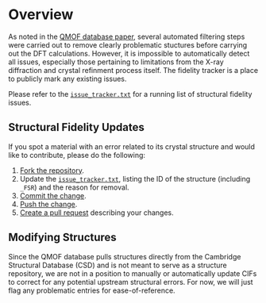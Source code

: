 # Overview
As noted in the [QMOF database paper](https://doi.org/10.26434/chemrxiv.13147616), several automated filtering steps were carried out to remove clearly problematic stuctures before carrying out the DFT calculations. However, it is impossible to automatically detect all issues, especially those pertaining to limitations from the X-ray diffraction and crystal refinment process itself. The fidelity tracker is a place to publicly mark any existing issues.

Please refer to the [`issue_tracker.txt`](https://github.com/arosen93/QMOF/blob/main/fidelity_tracker/issue_tracker.txt) for a running list of structural fidelity issues.

## Structural Fidelity Updates
If you spot a material with an error related to its crystal structure and would like to contribute, please do the following:

1. [Fork the repository](https://docs.github.com/en/free-pro-team@latest/github/getting-started-with-github/fork-a-repo).
2. Update the [`issue_tracker.txt`](https://github.com/arosen93/QMOF/blob/main/fidelity_tracker/issue_tracker.txt), listing the ID of the structure (including `_FSR`) and the reason for removal.
3. [Commit the change](https://docs.github.com/en/free-pro-team@latest/desktop/contributing-and-collaborating-using-github-desktop/committing-and-reviewing-changes-to-your-project).
4. [Push the change](https://docs.github.com/en/free-pro-team@latest/desktop/contributing-and-collaborating-using-github-desktop/pushing-changes-to-github).
5. [Create a pull request](https://docs.github.com/en/free-pro-team@latest/github/collaborating-with-issues-and-pull-requests/creating-a-pull-request) describing your changes.

## Modifying Structures
Since the QMOF database pulls structures directly from the Cambridge Structural Database (CSD) and is not meant to serve as a structure repository, we are not in a position to manually or automatically update CIFs to correct for any potential upstream structural errors. For now, we will just flag any problematic entries for ease-of-reference.
